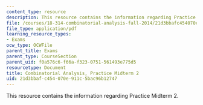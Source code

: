 ```yaml
---
content_type: resource
description: This resource contains the information regarding Practice Midterm 2.
file: /courses/18-314-combinatorial-analysis-fall-2014/21d3bbafc454070e911c5bac96b12747_MIT18_314F14_pracq2.pdf
file_type: application/pdf
learning_resource_types:
- Exams
ocw_type: OCWFile
parent_title: Exams
parent_type: CourseSection
parent_uid: f0a576c6-f66a-f323-0751-561493e775d5
resourcetype: Document
title: Combinatorial Analysis, Practice Midterm 2
uid: 21d3bbaf-c454-070e-911c-5bac96b12747
---
```

This resource contains the information regarding Practice Midterm 2.

